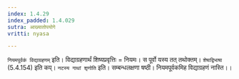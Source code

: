 ```yaml
---
index: 1.4.29
index_padded: 1.4.029
sutra: आख्यातोपयोगे
vritti: nyasa

---
```

`नियमपूर्वकं विद्याग्रहणम्` इति। विद्याग्रहणार्थं शिष्यप्रवृत्तिः = नियमः। स पूर्वो यस्य तत् तथोक्तम्। `शेषाद्विभाषा` (5.4.154) इति कप्। `नटस्य गाथां शृणोति` इति। सम्बन्धलक्षणा षष्ठी। नियमपूर्वकमिह विद्याग्रहणं नास्ति।।